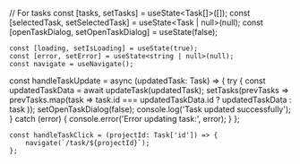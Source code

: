 // For tasks
const [tasks, setTasks] = useState<Task[]>([]);
const [selectedTask, setSelectedTask] = useState<Task | null>(null);
const [openTaskDialog, setOpenTaskDialog] = useState(false);

    const [loading, setIsLoading] = useState(true);
    const [error, setError] = useState<string | null>(null);
    const navigate = useNavigate();







const handleTaskUpdate = async (updatedTask: Task) => {
try {
const updatedTaskData = await updateTask(updatedTask);
setTasks(prevTasks => prevTasks.map(task =>
task.id === updatedTaskData.id ? updatedTaskData : task
));
setOpenTaskDialog(false);
console.log('Task updated successfully');
} catch (error) {
console.error('Error updating task:', error);
}
};

    const handleTaskClick = (projectId: Task['id']) => {
        navigate(`/task/${projectId}`);
    };


